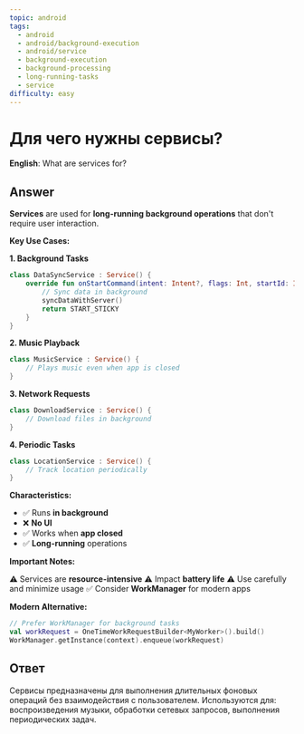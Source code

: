 ```yaml
---
topic: android
tags:
  - android
  - android/background-execution
  - android/service
  - background-execution
  - background-processing
  - long-running-tasks
  - service
difficulty: easy
---
```


# Для чего нужны сервисы?

**English**: What are services for?

## Answer

**Services** are used for **long-running background operations** that don't require user interaction.

**Key Use Cases:**

**1. Background Tasks**
```kotlin
class DataSyncService : Service() {
    override fun onStartCommand(intent: Intent?, flags: Int, startId: Int): Int {
        // Sync data in background
        syncDataWithServer()
        return START_STICKY
    }
}
```

**2. Music Playback**
```kotlin
class MusicService : Service() {
    // Plays music even when app is closed
}
```

**3. Network Requests**
```kotlin
class DownloadService : Service() {
    // Download files in background
}
```

**4. Periodic Tasks**
```kotlin
class LocationService : Service() {
    // Track location periodically
}
```

**Characteristics:**

- ✅ Runs **in background**
- ❌ **No UI**
- ✅ Works when **app closed**
- ✅ **Long-running** operations

**Important Notes:**

⚠️ Services are **resource-intensive**
⚠️ Impact **battery life**
⚠️ Use carefully and minimize usage
✅ Consider **WorkManager** for modern apps

**Modern Alternative:**

```kotlin
// Prefer WorkManager for background tasks
val workRequest = OneTimeWorkRequestBuilder<MyWorker>().build()
WorkManager.getInstance(context).enqueue(workRequest)
```

## Ответ

Сервисы предназначены для выполнения длительных фоновых операций без взаимодействия с пользователем. Используются для: воспроизведения музыки, обработки сетевых запросов, выполнения периодических задач.

